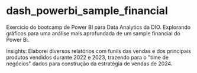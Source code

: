 # dash_powerbi_sample_financial
Exercício do bootcamp de Power BI para Data Analytics da DIO.
Explorando gráficos para uma análise mais aprofundada de um sample financial do Power Bi.

Insights: Elaborei diversos relatórios com funils das vendas e dos principais produtos vendidos durante 2022 e 2023, trazendo para o "time de negócios" dados para construção da estratégia de vendas de 2024.
